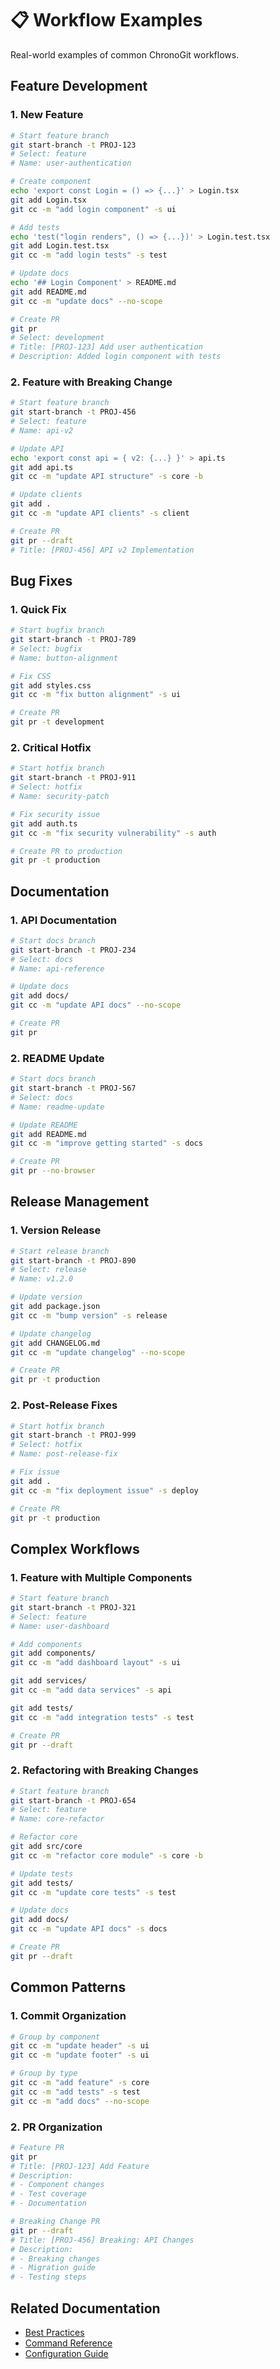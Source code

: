 # 📋 Workflow Examples

Real-world examples of common ChronoGit workflows.

## Feature Development

### 1. New Feature

```bash
# Start feature branch
git start-branch -t PROJ-123
# Select: feature
# Name: user-authentication

# Create component
echo 'export const Login = () => {...}' > Login.tsx
git add Login.tsx
git cc -m "add login component" -s ui

# Add tests
echo 'test("login renders", () => {...})' > Login.test.tsx
git add Login.test.tsx
git cc -m "add login tests" -s test

# Update docs
echo '## Login Component' > README.md
git add README.md
git cc -m "update docs" --no-scope

# Create PR
git pr
# Select: development
# Title: [PROJ-123] Add user authentication
# Description: Added login component with tests
```

### 2. Feature with Breaking Change

```bash
# Start feature branch
git start-branch -t PROJ-456
# Select: feature
# Name: api-v2

# Update API
echo 'export const api = { v2: {...} }' > api.ts
git add api.ts
git cc -m "update API structure" -s core -b

# Update clients
git add .
git cc -m "update API clients" -s client

# Create PR
git pr --draft
# Title: [PROJ-456] API v2 Implementation
```

## Bug Fixes

### 1. Quick Fix

```bash
# Start bugfix branch
git start-branch -t PROJ-789
# Select: bugfix
# Name: button-alignment

# Fix CSS
git add styles.css
git cc -m "fix button alignment" -s ui

# Create PR
git pr -t development
```

### 2. Critical Hotfix

```bash
# Start hotfix branch
git start-branch -t PROJ-911
# Select: hotfix
# Name: security-patch

# Fix security issue
git add auth.ts
git cc -m "fix security vulnerability" -s auth

# Create PR to production
git pr -t production
```

## Documentation

### 1. API Documentation

```bash
# Start docs branch
git start-branch -t PROJ-234
# Select: docs
# Name: api-reference

# Update docs
git add docs/
git cc -m "update API docs" --no-scope

# Create PR
git pr
```

### 2. README Update

```bash
# Start docs branch
git start-branch -t PROJ-567
# Select: docs
# Name: readme-update

# Update README
git add README.md
git cc -m "improve getting started" -s docs

# Create PR
git pr --no-browser
```

## Release Management

### 1. Version Release

```bash
# Start release branch
git start-branch -t PROJ-890
# Select: release
# Name: v1.2.0

# Update version
git add package.json
git cc -m "bump version" -s release

# Update changelog
git add CHANGELOG.md
git cc -m "update changelog" --no-scope

# Create PR
git pr -t production
```

### 2. Post-Release Fixes

```bash
# Start hotfix branch
git start-branch -t PROJ-999
# Select: hotfix
# Name: post-release-fix

# Fix issue
git add .
git cc -m "fix deployment issue" -s deploy

# Create PR
git pr -t production
```

## Complex Workflows

### 1. Feature with Multiple Components

```bash
# Start feature branch
git start-branch -t PROJ-321
# Select: feature
# Name: user-dashboard

# Add components
git add components/
git cc -m "add dashboard layout" -s ui

git add services/
git cc -m "add data services" -s api

git add tests/
git cc -m "add integration tests" -s test

# Create PR
git pr --draft
```

### 2. Refactoring with Breaking Changes

```bash
# Start feature branch
git start-branch -t PROJ-654
# Select: feature
# Name: core-refactor

# Refactor core
git add src/core
git cc -m "refactor core module" -s core -b

# Update tests
git add tests/
git cc -m "update core tests" -s test

# Update docs
git add docs/
git cc -m "update API docs" -s docs

# Create PR
git pr --draft
```

## Common Patterns

### 1. Commit Organization

```bash
# Group by component
git cc -m "update header" -s ui
git cc -m "update footer" -s ui

# Group by type
git cc -m "add feature" -s core
git cc -m "add tests" -s test
git cc -m "add docs" --no-scope
```

### 2. PR Organization

```bash
# Feature PR
git pr
# Title: [PROJ-123] Add Feature
# Description:
# - Component changes
# - Test coverage
# - Documentation

# Breaking Change PR
git pr --draft
# Title: [PROJ-456] Breaking: API Changes
# Description:
# - Breaking changes
# - Migration guide
# - Testing steps
```

## Related Documentation

- [Best Practices](best-practices.md)
- [Command Reference](../commands/README.md)
- [Configuration Guide](../configuration/README.md)
